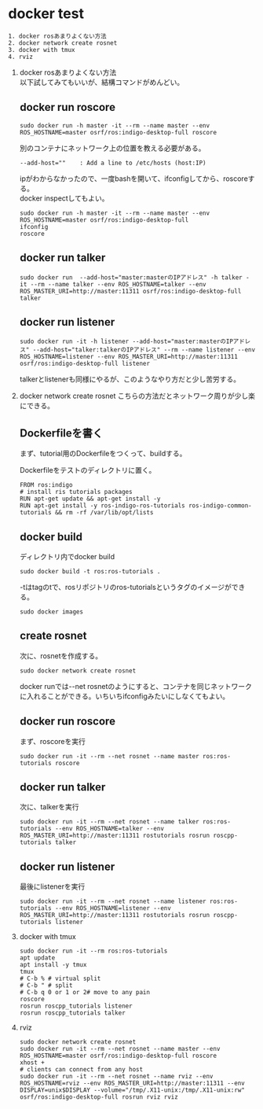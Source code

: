 # docker test
    1. docker rosあまりよくない方法
    2. docker network create rosnet
    3. docker with tmux
    4. rviz

1. docker rosあまりよくない方法  
    以下試してみてもいいが、結構コマンドがめんどい。    
    ## docker run roscore
    ```
    sudo docker run -h master -it --rm --name master --env ROS_HOSTNAME=master osrf/ros:indigo-desktop-full roscore
    ```

    別のコンテナにネットワーク上の位置を教える必要がある。  
    ```
    --add-host=""    : Add a line to /etc/hosts (host:IP)
    ```

    ipがわからなかったので、一度bashを開いて、ifconfigしてから、roscoreする。  
    docker inspectしてもよい。

    ```
    sudo docker run -h master -it --rm --name master --env ROS_HOSTNAME=master osrf/ros:indigo-desktop-full  
    ifconfig  
    roscore  
    ```
    ## docker run talker
    ```
    sudo docker run  --add-host="master:masterのIPアドレス" -h talker -it --rm --name talker --env ROS_HOSTNAME=talker --env ROS_MASTER_URI=http://master:11311 osrf/ros:indigo-desktop-full talker
    ```
    ## docker run listener
    ```
    sudo docker run -it -h listener --add-host="master:masterのIPアドレス" --add-host="talker:talkerのIPアドレス" --rm --name listener --env ROS_HOSTNAME=listener --env ROS_MASTER_URI=http://master:11311 osrf/ros:indigo-desktop-full listener
    ```
    talkerとlistenerも同様にやるが、このようなやり方だと少し苦労する。  

2. docker network create rosnet
    こちらの方法だとネットワーク周りが少し楽にできる。  
    ## Dockerfileを書く
    まず、tutorial用のDockerfileをつくって、buildする。  

    Dockerfileをテストのディレクトリに置く。  
    ```
    FROM ros:indigo
    # install ris tutorials packages
    RUN apt-get update && apt-get install -y
    RUN apt-get install -y ros-indigo-ros-tutorials ros-indigo-common-tutorials && rm -rf /var/lib/opt/lists
    ```
    ## docker build
    ディレクトリ内でdocker build
    ```
    sudo docker build -t ros:ros-tutorials .
    ```

    -tはtagのtで、rosリポジトリのros-tutorialsというタグのイメージができる。  
    ```
    sudo docker images
    ```
    ## create rosnet
    次に、rosnetを作成する。
    ```
    sudo docker network create rosnet
    ```
    docker runでは--net rosnetのようにすると、コンテナを同じネットワークに入れることができる。いちいちifconfigみたいにしなくてもよい。  
    ## docker run roscore
    まず、roscoreを実行  
    ```
    sudo docker run -it --rm --net rosnet --name master ros:ros-tutorials roscore 
    ```
    ## docker run talker
    次に、talkerを実行  
    ```
    sudo docker run -it --rm --net rosnet --name talker ros:ros-tutorials --env ROS_HOSTNAME=talker --env ROS_MASTER_URI=http://master:11311 rostutorials rosrun roscpp-tutorials talker
    ```
    ## docker run listener
    最後にlistenerを実行
    ```
    sudo docker run -it --rm --net rosnet --name listener ros:ros-tutorials --env ROS_HOSTNAME=listener --env ROS_MASTER_URI=http://master:11311 rostutorials rosrun roscpp-tutorials listener
    ```
3. docker with tmux

    ```
    sudo docker run -it --rm ros:ros-tutorials
    apt update
    apt install -y tmux
    tmux
    # C-b % # virtual split
    # C-b " # split
    # C-b q 0 or 1 or 2# move to any pain
    roscore
    rosrun roscpp_tutorials listener
    rosrun roscpp_tutorials talker
    ```

4. rviz

    ```
    sudo docker network create rosnet
    sudo docker run -it --rm --net rosnet --name master --env ROS_HOSTNAME=master osrf/ros:indigo-desktop-full roscore
    xhost +
    # clients can connect from any host
    sudo docker run -it --rm --net rosnet --name rviz --env ROS_HOSTNAME=rviz --env ROS_MASTER_URI=http://master:11311 --env DISPLAY=unix$DISPLAY --volume="/tmp/.X11-unix:/tmp/.X11-unix:rw" osrf/ros:indigo-desktop-full rosrun rviz rviz
    ```

